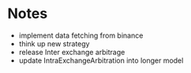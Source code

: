 # Notes

- implement data fetching from binance
- think up new strategy
- release Inter exchange arbitrage
- update IntraExchangeArbitration into longer model 